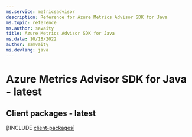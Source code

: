 ```yaml
---
ms.service: metricsadvisor
description: Reference for Azure Metrics Advisor SDK for Java
ms.topic: reference
ms.author: savaity
title: Azure Metrics Advisor SDK for Java
ms.data: 10/18/2022
author: samvaity
ms.devlang: java
---
```

# Azure Metrics Advisor SDK for Java - latest

## Client packages - latest
[!INCLUDE [client-packages](metrics-advisor-client-index.md)]